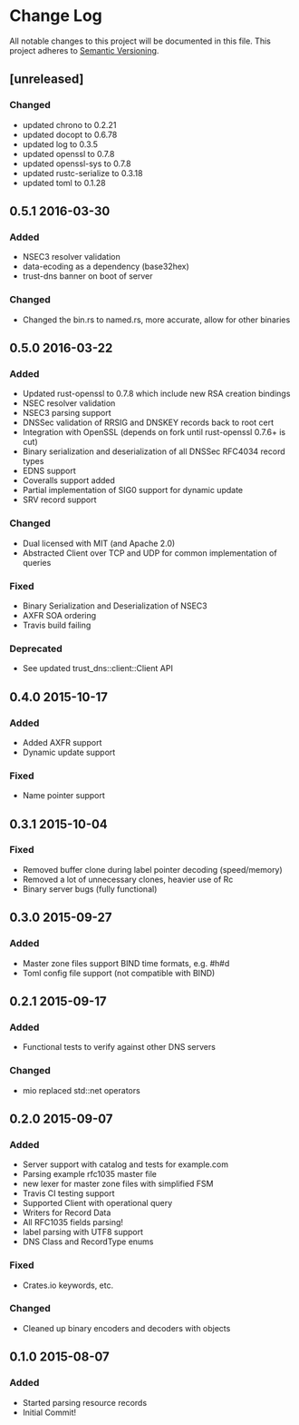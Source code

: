 # Change Log
All notable changes to this project will be documented in this file.
This project adheres to [Semantic Versioning](http://semver.org/).

## [unreleased]
### Changed
- updated chrono to 0.2.21
- updated docopt to 0.6.78
- updated log to 0.3.5
- updated openssl to 0.7.8
- updated openssl-sys to 0.7.8
- updated rustc-serialize to 0.3.18
- updated toml to 0.1.28

## 0.5.1 2016-03-30
### Added
- NSEC3 resolver validation
- data-ecoding as a dependency (base32hex)
- trust-dns banner on boot of server

### Changed
- Changed the bin.rs to named.rs, more accurate, allow for other binaries

## 0.5.0 2016-03-22
### Added
- Updated rust-openssl to 0.7.8 which include new RSA creation bindings
- NSEC resolver validation
- NSEC3 parsing support
- DNSSec validation of RRSIG and DNSKEY records back to root cert
- Integration with OpenSSL (depends on fork until rust-openssl 0.7.6+ is cut)
- Binary serialization and deserialization of all DNSSec RFC4034 record types
- EDNS support
- Coveralls support added
- Partial implementation of SIG0 support for dynamic update
- SRV record support

### Changed
- Dual licensed with MIT (and Apache 2.0)
- Abstracted Client over TCP and UDP for common implementation of queries

### Fixed
- Binary Serialization and Deserialization of NSEC3
- AXFR SOA ordering
- Travis build failing

### Deprecated
- See updated trust_dns::client::Client API

## 0.4.0 2015-10-17
### Added
- Added AXFR support
- Dynamic update support

### Fixed
- Name pointer support

## 0.3.1 2015-10-04
### Fixed
- Removed buffer clone during label pointer decoding (speed/memory)
- Removed a lot of unnecessary clones, heavier use of Rc
- Binary server bugs (fully functional)

## 0.3.0 2015-09-27
### Added
- Master zone files support BIND time formats, e.g. #h#d
- Toml config file support (not compatible with BIND)

## 0.2.1 2015-09-17
### Added
- Functional tests to verify against other DNS servers

### Changed
- mio replaced std::net operators

## 0.2.0 2015-09-07
### Added
- Server support with catalog and tests for example.com
- Parsing example rfc1035 master file
- new lexer for master zone files with simplified FSM
- Travis CI testing support
- Supported Client with operational query
- Writers for Record Data
- All RFC1035 fields parsing!
- label parsing with UTF8 support
- DNS Class and RecordType enums

### Fixed
- Crates.io keywords, etc.

### Changed
- Cleaned up binary encoders and decoders with objects

## 0.1.0 2015-08-07
### Added
- Started parsing resource records
- Initial Commit!
